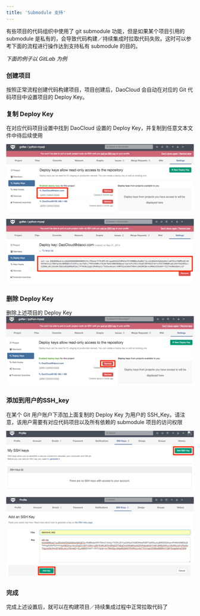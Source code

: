 ```yaml
---
title: 'Submodule 支持'
---
```


有些项目的代码组织中使用了 git submodule 功能，但是如果某个项目引用的 submodule 是私有的，会导致代码构建／持续集成时拉取代码失败。这时可以参考下面的流程进行操作达到支持私有 submodule 的目的。

_下面的例子以 GitLab 为例_

### 创建项目
按照正常流程创建代码构建项目，项目创建后，DaoCloud 会自动在对应的 Git 代码项目中设置项目的 Deploy Key。

### 复制 Deploy Key
在对应代码项目设置中找到 DaoCloud 设置的 Deploy Key，并复制到任意文本文件中待后续使用

![](gitlab_setting_deploykey.png)

![](gitlab_deploykey_key.png)

### 删除 Deploy Key
删除上述项目的 Deploy Key
![](gitlab_deploykey_remove.png)

### 添加到用户的SSH_key
在某个 Git 用户账户下添加上面复制的 Deploy Key 为用户的 SSH_Key。请注意，该用户需要有对应代码项目以及所有依赖的 submodule 项目的访问权限

![](gitlab_sshkey_add.png)

![](gitlab_sshkey_addkey.png)

### 完成
完成上述设置后，就可以在构建项目／持续集成过程中正常拉取代码了

